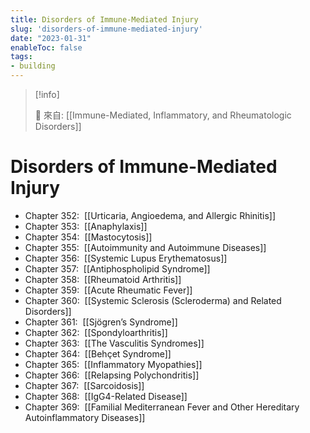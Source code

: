 ```yaml
---
title: Disorders of Immune-Mediated Injury
slug: 'disorders-of-immune-mediated-injury'
date: "2023-01-31"
enableToc: false
tags:
- building
---
```


> [!info]
>
> 🌱 來自: [[Immune-Mediated, Inflammatory, and Rheumatologic Disorders]]

# Disorders of Immune-Mediated Injury

*   Chapter 352:  [[Urticaria, Angioedema, and Allergic Rhinitis]]
*   Chapter 353:  [[Anaphylaxis]]
*   Chapter 354:  [[Mastocytosis]]
*   Chapter 355:  [[Autoimmunity and Autoimmune Diseases]]
*   Chapter 356:  [[Systemic Lupus Erythematosus]]
*   Chapter 357:  [[Antiphospholipid Syndrome]]
*   Chapter 358:  [[Rheumatoid Arthritis]]
*   Chapter 359:  [[Acute Rheumatic Fever]]
*   Chapter 360:  [[Systemic Sclerosis (Scleroderma) and Related Disorders]]
*   Chapter 361:  [[Sjögren’s Syndrome]]
*   Chapter 362:  [[Spondyloarthritis]]
*   Chapter 363:  [[The Vasculitis Syndromes]]
*   Chapter 364:  [[Behçet Syndrome]]
*   Chapter 365:  [[Inflammatory Myopathies]]
*   Chapter 366:  [[Relapsing Polychondritis]]
*   Chapter 367:  [[Sarcoidosis]]
*   Chapter 368:  [[IgG4-Related Disease]]
*   Chapter 369:  [[Familial Mediterranean Fever and Other Hereditary Autoinflammatory Diseases]]

